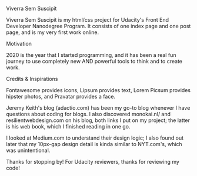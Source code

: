 Viverra Sem Suscipit

Viverra Sem Suscipit is my html/css project for Udacity's Front End Developer Nanodegree Program. It consists of one index page and one post page, and is my very first work online.

Motivation

2020 is the year that I started programming, and it has been a real fun journey to use completely new AND powerful tools to think and to create work.

Credits & Inspirations

Fontawesome provides icons, Lipsum provides text, Lorem Picsum provides hipster photos, and Pravatar provides a face.

Jeremy Keith's blog (adactio.com) has been my go-to blog whenever I have questions about coding for blogs. I also discovered monokai.nl/ and resilientwebdesign.com on his blog, both links I put on my project; the latter is his web book, which I finished reading in one go.

I looked at Medium.com to understand their design logic; I also found out later that my 10px-gap design detail is kinda similar to NYT.com's, which was unintentional.

Thanks for stopping by! For Udacity reviewers, thanks for reviewing my code!
